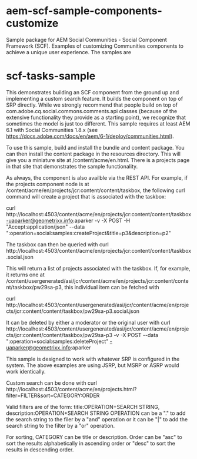 aem-scf-sample-components-customize
===================================

Sample package for AEM Social Communities - Social Component Framework (SCF).  Examples of customizing Communities components to achieve a unique user experience. The samples are

scf-tasks-sample
================
This demonstrates building an SCF component from the ground up and implementing a custom search feature. It builds the component on top of SRP directly. While we strongly recommend that people build on top of com.adobe.cq.social.commons.comments.api classes (because of the extensive functionality they provide as a starting point), we recognize that sometimes the model is just too different. This sample requires at least AEM 6.1 with Social Communities 1.8.x (see https://docs.adobe.com/docs/en/aem/6-1/deploy/communities.html).

To use this sample, build and install the bundle and content package. You can then install the content package in the resources directory. This will give you a miniature site at /content/acme/en.html. There is a projects page in that site that demonstrates the sample functionality.

As always, the component is also availble via the REST API. For example, if the projects component node is at /content/acme/en/projects/jcr:content/content/taskbox, the following curl command will create a project that is associated with the taskbox:

curl http://localhost:4503/content/acme/en/projects/jcr:content/content/taskbox -uaparker@geometrixx.info:aparker -v -X POST -H "Accept:application/json" --data ":operation=social:samples:createProject&title=p3&description=p2"

The taskbox can then be queried with
curl http://localhost:4503/content/acme/en/projects/jcr:content/content/taskbox.social.json

This will return a list of projects associated with the taskbox. If, for example, it returns one at /content/usergenerated/asi/jcr/content/acme/en/projects/jcr:content/content/taskbox/pw29sa-p3, this individual item can be fetched with

curl http://localhost:4503/content/usergenerated/asi/jcr/content/acme/en/projects/jcr:content/content/taskbox/pw29sa-p3.social.json

It can be deleted by either a moderator or the original user with
curl http://localhost:4503/content/usergenerated/asi/jcr/content/acme/en/projects/jcr:content/content/taskbox/pw29sa-p3 -v -X POST  --data ":operation=social:samples:deleteProject" -uaparker@geometrixx.info:aparker

This sample is designed to work with whatever SRP is configured in the system. The above examples are using JSRP, but MSRP or ASRP would work identically.

Custom search can be done with curl http://localhost:4503/content/acme/en/projects.html?filter=FILTER&sort=CATEGORY:ORDER 

Valid filters are of the form:
title:OPERATION+SEARCH STRING, description:OPERATION+SEARCH STRING
OPERATION can be a "." to add the search string to the filer by a "and" operation or it can be "|" to add the search string to the filter by a "or" operation.

For sorting, CATEGORY can be title or description.  Order can be "asc" to sort the results alphabetically in ascending order or "desc" to sort the results in descending order.  

